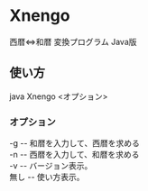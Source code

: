 # Xnengo
西暦&lt;=>和暦 変換プログラム Java版

## 使い方
java Xnengo <オプション>

### オプション
  -g -- 和暦を入力して、西暦を求める  
  -n -- 西暦を入力して、和暦を求める  
  -v -- バージョン表示。  
  無し -- 使い方表示。  
